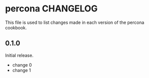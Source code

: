 # percona CHANGELOG

This file is used to list changes made in each version of the percona cookbook.

## 0.1.0

Initial release.

- change 0
- change 1
